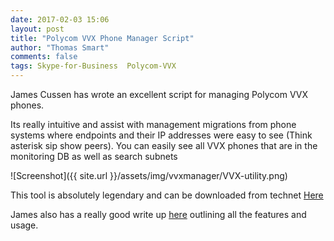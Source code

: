 ```yaml
---
date: 2017-02-03 15:06
layout: post
title: "Polycom VVX Phone Manager Script"
author: "Thomas Smart"
comments: false
tags: Skype-for-Business  Polycom-VVX
---
```

James Cussen has wrote an excellent script for managing Polycom VVX phones.

Its really intuitive and assist with management migrations from phone systems where endpoints and their IP addresses were easy to see (Think asterisk sip show peers). You can easily see all VVX phones that are in the monitoring DB as well as search subnets

![Screenshot]({{ site.url }}/assets/img/vvxmanager/VVX-utility.png)

This tool is absolutely legendary and can be downloaded from technet
[Here](https://gallery.technet.microsoft.com/Skype-for-Business-Lync-04884260")

James also has a really good write up [here](http://www.myskypelab.com/2015/10/skype-for-business-lync-polycom-vvx.html") outlining all the features and usage.

